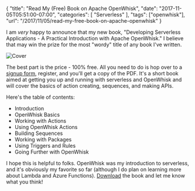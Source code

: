 {
	"title": "Read My (Free) Book on Apache OpenWhisk",
	"date": "2017-11-05T05:51:00-07:00",
	"categories": [
		"Serverless"
	],
	"tags": ["openwhisk"],
	"url": "/2017/11/05/read-my-free-book-on-apache-openwhisk"
}

I am *very* happy to announce that my new book, "Developing Serverless Applications - A Practical Introduction with Apache OpenWhisk." I believe that may win the prize for the most "wordy" title of any book I've written.

![Cover](https://static.raymondcamden.com/images/2017/11/owbook.jpg)

The best part is the price - 100% free. All you need to do is hop over to a [signup form](https://www-01.ibm.com/marketing/iwm/dre/signup?source=urx-20147&S_PKG=ov61476), register, and you'll get a copy of the PDF. It's a short book aimed at getting you up and running with serverless and OpenWhisk and will cover the basics of action creating, sequences, and making APIs. 

Here's the table of contents:

* Introduction
* OpenWhisk Basics
* Working with Actions
* Using OpenWhisk Actions
* Building Sequences
* Working with Packages
* Using Triggers and Rules
* Going Further with OpenWhisk

I hope this is helpful to folks. OpenWhisk was my introduction to serverless, and it's obviously my favorite so far (although I do plan on learning more about Lambda and Azure Functions). [Download](https://www-01.ibm.com/marketing/iwm/dre/signup?source=urx-20147&S_PKG=ov61476) the book and let me know what you think!
